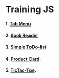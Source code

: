 # Training JS

#### 1. [Tab Menu](https://asotikovasvetlana.github.io/training-js/tab-menu/)

#### 2. [Book Reader](https://asotikovasvetlana.github.io/training-js/book-reader/)

#### 3. [Simple ToDo-list](https://asotikovasvetlana.github.io/training-js/todo/)

#### 4. [Product Card](https://asotikovasvetlana.github.io/training-js/cart/).

#### 5. [TicTac-Toe]().
